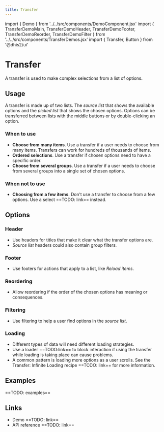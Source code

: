 ```yaml
---
title: Transfer
---
```


import { Demo } from '../../src/components/DemoComponent.jsx'
import { TransferDemoMain, TransferDemoHeader, TransferDemoFooter, TransferDemoReorder, TransferDemoFilter } from '../../src/components/TransferDemos.jsx'
import { Transfer, Button } from '@dhis2/ui'

# Transfer

A transfer is used to make complex selections from a list of options.

<Demo>
    <TransferDemoMain/>
</Demo>

## Usage

A transfer is made up of two lists. The _source list_ that shows the available options and the _picked list_ that shows the chosen options. Options can be transferred between lists with the middle buttons or by double-clicking an option.

### When to use

-   **Choose from many items**. Use a transfer if a user needs to choose from many items. Transfers can work for hundreds of thousands of items.
-   **Ordered selections**. Use a transfer if chosen options need to have a specific order.
-   **Choose from several groups**. Use a transfer if a user needs to choose from several groups into a single set of chosen options.

### When not to use

-   **Choosing from a few items**. Don't use a transfer to choose from a few options. Use a select ==TODO: link== instead.

## Options

### Header

<Demo>
    <TransferDemoHeader />
</Demo>

-   Use headers for titles that make it clear what the transfer options are.
-   _Source list_ headers could also contain group filters.

### Footer

<Demo>
<TransferDemoFooter/>
</Demo>

-   Use footers for actions that apply to a list, like _Reload items_.

### Reordering

<Demo>
    <TransferDemoReorder />
</Demo>

-   Allow reordering if the order of the chosen options has meaning or consequences.

### Filtering

<Demo>
    <TransferDemoFilter />
</Demo>

-   Use filtering to help a user find options in the _source list_.

### Loading

-   Different types of data will need different loading strategies.
-   Use a loader ==TODO:link== to block interaction if using the transfer while loading is taking place can cause problems.
-   A common pattern is loading more options as a user scrolls. See the Transfer: Infinite Loading recipe ==TODO: link== for more information.

## Examples

==TODO: examples==

## Links

-   Demo ==TODO: link==
-   API reference ==TODO: link==
